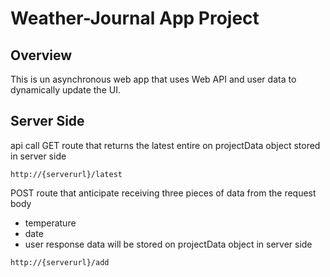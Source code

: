 # Weather-Journal App Project

## Overview
This is un asynchronous web app that uses Web API and user data to dynamically update the UI.

## Server Side
api call
GET route that returns the latest entire on projectData object stored in server side 

```
http://{serverurl}/latest
```

POST route that anticipate receiving three pieces of data from the request body
- temperature
- date
- user response
data will be stored on projectData object in server side 

```
http://{serverurl}/add
```

